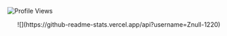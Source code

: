 <!--
**Znull-1220/Znull-1220** is a ✨ _special_ ✨ repository because its `README.md` (this file) appears on your GitHub profile.

Here are some ideas to get you started:

- 🔭 I’m currently working on ...
- 🌱 I’m currently learning ...
- 👯 I’m looking to collaborate on ...
- 🤔 I’m looking for help with ...
- 💬 Ask me about ...
- 📫 How to reach me: ...
- 😄 Pronouns: ...
- ⚡ Fun fact: ...
-->


 ![Profile Views](https://komarev.com/ghpvc/?username=Znull-1220)

<div align="center">
  ![](https://github-readme-stats.vercel.app/api?username=Znull-1220)
</div>

<!--![Top Languages](https://github-readme-stats.vercel.app/api/top-langs/?username=Znull-1220)-->


